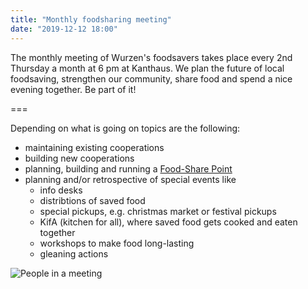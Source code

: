 ```yaml
---
title: "Monthly foodsharing meeting"
date: "2019-12-12 18:00"
---
```


The monthly meeting of Wurzen's foodsavers takes place every 2nd Thursday a month at 6 pm at Kanthaus. We plan the future of local foodsaving, strengthen our community, share food and spend a nice evening together. Be part of it!

===

Depending on what is going on topics are the following:
- maintaining existing cooperations
- building new cooperations
- planning, building and running a [Food-Share Point](https://yunity.atlassian.net/wiki/spaces/FSINT/pages/43909145/Food-Share+Point+Mini+Manual)
- planning and/or retrospective of special events like
  - info desks
  - distribtions of saved food
  - special pickups, e.g. christmas market or festival pickups
  - KifA (kitchen for all), where saved food gets cooked and eaten together
  - workshops to make food long-lasting
  - gleaning actions

![People in a meeting](/pics/morningMeeting_cropped.jpg)
